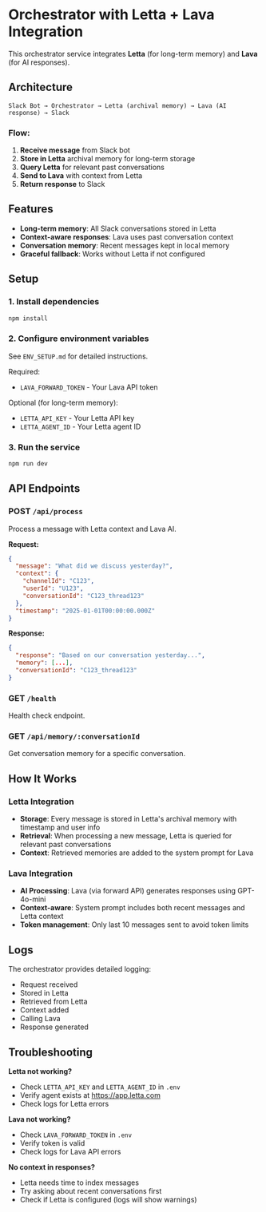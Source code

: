 # Orchestrator with Letta + Lava Integration

This orchestrator service integrates **Letta** (for long-term memory) and **Lava** (for AI responses).

## Architecture

```
Slack Bot → Orchestrator → Letta (archival memory) → Lava (AI response) → Slack
```

### Flow:
1. **Receive message** from Slack bot
2. **Store in Letta** archival memory for long-term storage
3. **Query Letta** for relevant past conversations
4. **Send to Lava** with context from Letta
5. **Return response** to Slack

## Features

- **Long-term memory**: All Slack conversations stored in Letta
- **Context-aware responses**: Lava uses past conversation context
- **Conversation memory**: Recent messages kept in local memory
- **Graceful fallback**: Works without Letta if not configured

## Setup

### 1. Install dependencies
```bash
npm install
```

### 2. Configure environment variables
See `ENV_SETUP.md` for detailed instructions.

Required:
- `LAVA_FORWARD_TOKEN` - Your Lava API token

Optional (for long-term memory):
- `LETTA_API_KEY` - Your Letta API key
- `LETTA_AGENT_ID` - Your Letta agent ID

### 3. Run the service
```bash
npm run dev
```

## API Endpoints

### POST `/api/process`
Process a message with Letta context and Lava AI.

**Request:**
```json
{
  "message": "What did we discuss yesterday?",
  "context": {
    "channelId": "C123",
    "userId": "U123",
    "conversationId": "C123_thread123"
  },
  "timestamp": "2025-01-01T00:00:00.000Z"
}
```

**Response:**
```json
{
  "response": "Based on our conversation yesterday...",
  "memory": [...],
  "conversationId": "C123_thread123"
}
```

### GET `/health`
Health check endpoint.

### GET `/api/memory/:conversationId`
Get conversation memory for a specific conversation.

## How It Works

### Letta Integration
- **Storage**: Every message is stored in Letta's archival memory with timestamp and user info
- **Retrieval**: When processing a new message, Letta is queried for relevant past conversations
- **Context**: Retrieved memories are added to the system prompt for Lava

### Lava Integration
- **AI Processing**: Lava (via forward API) generates responses using GPT-4o-mini
- **Context-aware**: System prompt includes both recent messages and Letta context
- **Token management**: Only last 10 messages sent to avoid token limits

## Logs

The orchestrator provides detailed logging:
- Request received
- Stored in Letta
- Retrieved from Letta
- Context added
- Calling Lava
- Response generated

## Troubleshooting

**Letta not working?**
- Check `LETTA_API_KEY` and `LETTA_AGENT_ID` in `.env`
- Verify agent exists at https://app.letta.com
- Check logs for Letta errors

**Lava not working?**
- Check `LAVA_FORWARD_TOKEN` in `.env`
- Verify token is valid
- Check logs for Lava API errors

**No context in responses?**
- Letta needs time to index messages
- Try asking about recent conversations first
- Check if Letta is configured (logs will show warnings)
